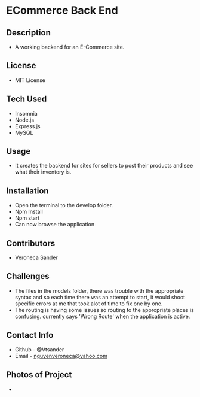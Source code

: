 # ECommerce Back End

## Description
 - A working backend for an E-Commerce site.
## License 
 - MIT License
## Tech Used
 - Insomnia
 - Node.js
 - Express.js
 - MySQL
## Usage
 - It creates the backend for sites for sellers to post their products and see what their inventory is.
## Installation
 - Open the terminal to the develop folder.
 - Npm Install
 - Npm start
 - Can now browse the application
## Contributors
 - Veroneca Sander
## Challenges
 - The files in the models folder, there was trouble with the appropriate syntax and so each time there was an attempt to start, it would shoot specific errors at me that took alot of time to fix one by one.
 - The routing is having some issues so routing to the appropriate places is confusing. currently says 'Wrong Route' when the application is active.
## Contact Info
 - Github - @Vtsander
 - Email - nguyenveroneca@yahoo.com
## Photos of Project
 - 